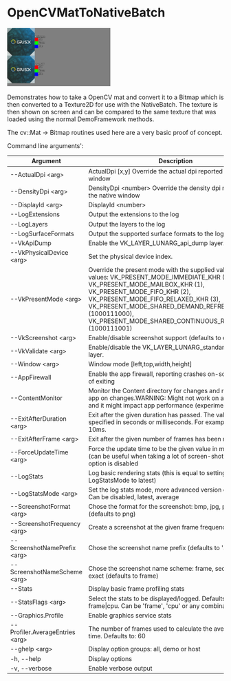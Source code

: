 <!-- #AG_DEMOAPP_HEADER_BEGIN# -->
# OpenCVMatToNativeBatch
<img src="Example.jpg" height="135px">

<!-- #AG_DEMOAPP_HEADER_END# -->
<!-- #AG_BRIEF_BEGIN# -->
Demonstrates how to take a OpenCV mat and convert it to a Bitmap which is then converted to a Texture2D for use with
the NativeBatch. The texture is then shown on screen and can be compared to the same texture that was loaded using the
normal DemoFramework methods.

The cv::Mat -> Bitmap routines used here are a very basic proof of concept.
<!-- #AG_BRIEF_END# -->

<!-- #AG_DEMOAPP_COMMANDLINE_ARGUMENTS_BEGIN# -->

Command line arguments':

Argument                        |Description                                                                                                                                                                                                                                                                                                                |Source
--------------------------------|---------------------------------------------------------------------------------------------------------------------------------------------------------------------------------------------------------------------------------------------------------------------------------------------------------------------------|---------------
--ActualDpi \<arg>              |ActualDpi [x,y] Override the actual dpi reported by the native window                                                                                                                                                                                                                                                      |DemoHost
--DensityDpi \<arg>             |DensityDpi \<number> Override the density dpi reported by the native window                                                                                                                                                                                                                                                |DemoHost
--DisplayId \<arg>              |DisplayId \<number>                                                                                                                                                                                                                                                                                                        |DemoHost
--LogExtensions                 |Output the extensions to the log                                                                                                                                                                                                                                                                                           |DemoHost
--LogLayers                     |Output the layers to the log                                                                                                                                                                                                                                                                                               |DemoHost
--LogSurfaceFormats             |Output the supported surface formats to the log                                                                                                                                                                                                                                                                            |DemoHost
--VkApiDump                     |Enable the VK_LAYER_LUNARG_api_dump layer.                                                                                                                                                                                                                                                                                 |DemoHost
--VkPhysicalDevice \<arg>       |Set the physical device index.                                                                                                                                                                                                                                                                                             |DemoHost
--VkPresentMode \<arg>          |Override the present mode with the supplied value. Known values: VK_PRESENT_MODE_IMMEDIATE_KHR (0), VK_PRESENT_MODE_MAILBOX_KHR (1), VK_PRESENT_MODE_FIFO_KHR (2), VK_PRESENT_MODE_FIFO_RELAXED_KHR (3), VK_PRESENT_MODE_SHARED_DEMAND_REFRESH_KHR (1000111000), VK_PRESENT_MODE_SHARED_CONTINUOUS_REFRESH_KHR (1000111001)|DemoHost
--VkScreenshot \<arg>           |Enable/disable screenshot support (defaults to enabled)                                                                                                                                                                                                                                                                    |DemoHost
--VkValidate \<arg>             |Enable/disable the VK_LAYER_LUNARG_standard_validation layer.                                                                                                                                                                                                                                                              |DemoHost
--Window \<arg>                 |Window mode [left,top,width,height]                                                                                                                                                                                                                                                                                        |DemoHost
--AppFirewall                   |Enable the app firewall, reporting crashes on-screen instead of exiting                                                                                                                                                                                                                                                    |DemoHostManager
--ContentMonitor                |Monitor the Content directory for changes and restart the app on changes.WARNING: Might not work on all platforms and it might impact app performance (experimental)                                                                                                                                                       |DemoHostManager
--ExitAfterDuration \<arg>      |Exit after the given duration has passed. The value can be specified in seconds or milliseconds. For example 10s or 10ms.                                                                                                                                                                                                  |DemoHostManager
--ExitAfterFrame \<arg>         |Exit after the given number of frames has been rendered                                                                                                                                                                                                                                                                    |DemoHostManager
--ForceUpdateTime \<arg>        |Force the update time to be the given value in microseconds (can be useful when taking a lot of screen-shots). If 0 this option is disabled                                                                                                                                                                                |DemoHostManager
--LogStats                      |Log basic rendering stats (this is equal to setting LogStatsMode to latest)                                                                                                                                                                                                                                                |DemoHostManager
--LogStatsMode \<arg>           |Set the log stats mode, more advanced version of LogStats. Can be disabled, latest, average                                                                                                                                                                                                                                |DemoHostManager
--ScreenshotFormat \<arg>       |Chose the format for the screenshot: bmp, jpg, png or tga (defaults to png)                                                                                                                                                                                                                                                |DemoHostManager
--ScreenshotFrequency \<arg>    |Create a screenshot at the given frame frequency                                                                                                                                                                                                                                                                           |DemoHostManager
--ScreenshotNamePrefix \<arg>   |Chose the screenshot name prefix (defaults to 'Screenshot')                                                                                                                                                                                                                                                                |DemoHostManager
--ScreenshotNameScheme \<arg>   |Chose the screenshot name scheme: frame, sequence or exact (defaults to frame)                                                                                                                                                                                                                                             |DemoHostManager
--Stats                         |Display basic frame profiling stats                                                                                                                                                                                                                                                                                        |DemoHostManager
--StatsFlags \<arg>             |Select the stats to be displayed/logged. Defaults to frame\|cpu. Can be 'frame', 'cpu' or any combination                                                                                                                                                                                                                  |DemoHostManager
--Graphics.Profile              |Enable graphics service stats                                                                                                                                                                                                                                                                                              |GraphicsService
--Profiler.AverageEntries \<arg>|The number of frames used to calculate the average frame-time. Defaults to: 60                                                                                                                                                                                                                                             |ProfilerService
--ghelp \<arg>                  |Display option groups: all, demo or host                                                                                                                                                                                                                                                                                   |base
-h, --help                      |Display options                                                                                                                                                                                                                                                                                                            |base
-v, --verbose                   |Enable verbose output                                                                                                                                                                                                                                                                                                      |base
<!-- #AG_DEMOAPP_COMMANDLINE_ARGUMENTS_END# -->

